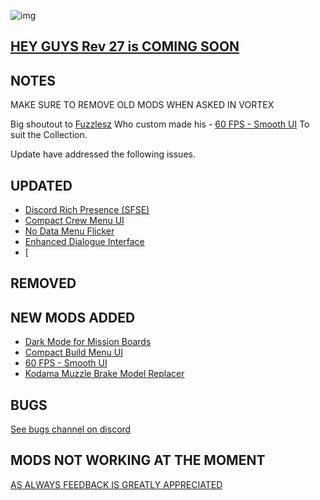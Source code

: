 ![img](https://s11.gifyu.com/images/SgCoI.png)

## [HEY GUYS Rev 27 is COMING SOON](https://)

## NOTES

MAKE SURE TO REMOVE OLD MODS WHEN ASKED IN VORTEX

Big shoutout to [Fuzzlesz](https://www.nexusmods.com/starfield/users/16623) Who custom made his - [60 FPS - Smooth UI](https://www.nexusmods.com/starfield/mods/350?tab=description) To suit the Collection.

Update have addressed the following issues.


## UPDATED

- [Discord Rich Presence (SFSE)](https://www.nexusmods.com/starfield/mods/2545?tab=description)
- [Compact Crew Menu UI](https://www.nexusmods.com/starfield/mods/3014?tab=description)
- [No Data Menu Flicker](https://www.nexusmods.com/starfield/mods/1425?tab=description)
- [Enhanced Dialogue Interface](https://www.nexusmods.com/starfield/mods/871)
- [

## REMOVED



## NEW MODS ADDED

- [Dark Mode for Mission Boards](https://www.nexusmods.com/starfield/mods/3162?tab=description)
- [Compact Build Menu UI](https://www.nexusmods.com/starfield/mods/3063?tab=description)
- [60 FPS - Smooth UI](https://www.nexusmods.com/starfield/mods/350?tab=description)
- [Kodama Muzzle Brake Model Replacer](https://www.nexusmods.com/starfield/mods/3279?tab=description)

## BUGS

[See bugs channel on discord](https://discord.gg/xZNztPjA2u)

## MODS NOT WORKING AT THE MOMENT


[AS ALWAYS FEEDBACK IS GREATLY APPRECIATED](https://)
